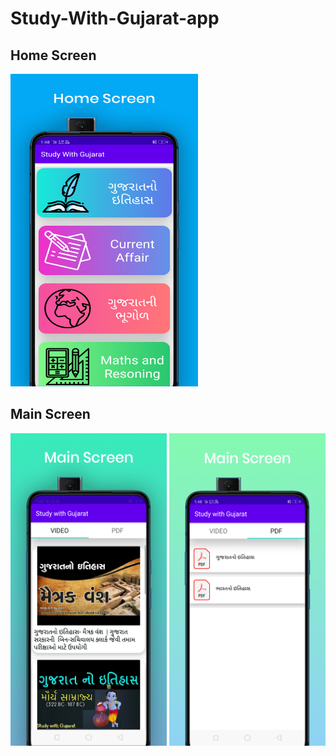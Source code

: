 # Study-With-Gujarat-app

## Home Screen
<img src="https://github.com/bhargav-01/Study-With-Gujarat-app/blob/master/Screenshot/home.png" width=300 height=500></img>

## Main Screen
<img src="https://github.com/bhargav-01/Study-With-Gujarat-app/blob/master/Screenshot/video.png" width=250 height=500></img>
<img src="https://github.com/bhargav-01/Study-With-Gujarat-app/blob/master/Screenshot/pdf.png" width=250 height=500></img>

